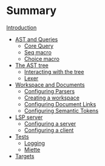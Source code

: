 # Summary

[Introduction](./index.md)

 - [AST and Queries](ast-and-queries/index.md)
   - [Core Query](ast-and-queries/core-query.md)
   - [Seq macro](ast-and-queries/seq.md)
   - [Choice macro](ast-and-queries/choice.md)
 - [The AST tree](the-ast-tree/index.md)
   - [Interacting with the tree](the-ast-tree/interacting-with-the-tree.md)
   - [Lexer](the-ast-tree/lexer.md)
 - [Workspace and Documents](workspace-and-document/index.md)
   - [Configuring Parsers](workspace-and-document/configuring-parsers.md)
   - [Creating a workspace](workspace-and-document/creating-a-workspace.md)
   - [Configuring Document Links](workspace-and-document/configuring-document-links.md)
   - [Configuring Semantic Tokens](workspace-and-document/configuring-semantic-tokens.md)
 - [LSP server]()
   - [Configuring a server](lsp-server/configuring-a-server.md)
   - [Configuring a client](lsp-server/configuring-a-client.md)
 - [Tests]()
   - [Logging](tests/logging.md)
   - [Miette](tests/miette.md)
- [Targets](targets/index.md)
